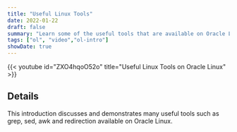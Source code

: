 ```yaml
---
title: "Useful Linux Tools"
date: 2022-01-22
draft: false
summary: "Learn some of the useful tools that are available on Oracle Linux."
tags: ["ol", "video","ol-intro"]
showDate: true
---
```


{{< youtube id="ZXO4hqoO52o" title="Useful Linux Tools on Oracle Linux" >}}

## Details

This introduction discusses and demonstrates many useful tools such as grep, sed, awk and redirection available on Oracle Linux.
